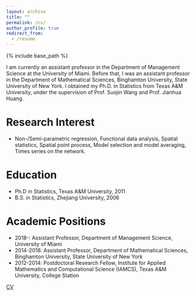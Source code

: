 ```yaml
---
layout: archive
title: ""
permalink: /cv/
author_profile: true
redirect_from:
  - /resume
---
```


{% include base_path %}

I am currently an assistant professor in the Department of Management Science at the University of Miami. Before that, I was an assistant professor in the Department of Mathematical Sciences, Binghamton University, State University of New York. I obtained my Ph.D. in Statistics from Texas A&M University, under the supervision of Prof. Suojin Wang and Prof. Jianhua Huang.

Research Interest
======
* Non-/Semi-parametric regression, Functional data analysis, Spatial statistics, Spatial
point process, Model selection and model averaging, Times series on the network.

Education
======
* Ph.D in Statistics, Texas A&M University, 2011
* B.S. in Statistics, Zhejiang University, 2006

Academic Positions
======
* 2018-: Assistant Professor, Department of Management Science, University of Miami
* 2014-2018: Assistant Professor, Department of Mathematical Sciences, Binghamton University, State University of New York
* 2012-2014: Postdoctoral Research Fellow, Institute for Applied Mathematics and Computational Science (IAMCS), Texas A&M University, College Station

[CV](http://statxgg.github.io/files/cv.pdf)
